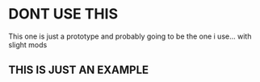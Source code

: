 # DONT USE THIS
This one is just a prototype and probably going to be the one i use... with slight mods

## THIS IS JUST AN EXAMPLE

